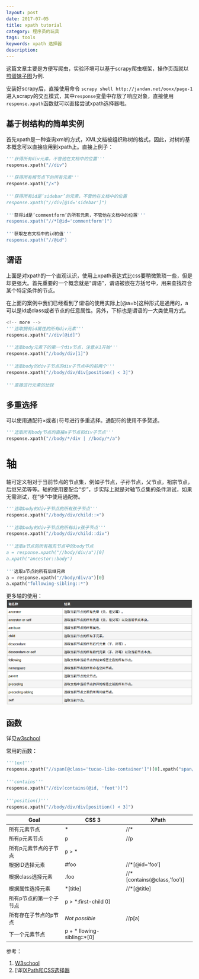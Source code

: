 ```yaml
---
layout: post
date: 2017-07-05
title: xpath tutorial
category: 程序员的玩具
tags: tools
keywords: xpath 选择器
description:
---
```


这篇文章主要是方便写爬虫，实验环境可以基于scrapy爬虫框架，操作页面就以[煎蛋妹子图](http://jandan.net/ooxx/page-1)为例.

安装好scrapy后，直接使用命令 `scrapy shell http://jandan.net/ooxx/page-1`进入scrapy的交互模式，其中`response`变量中存放了响应对象，直接使用`response.xpath`函数就可以直接尝试xpath选择器啦。

## 基于树结构的简单实例
首先xpath是一种查询xml的方式，XML文档被组织称树的格式，因此，对树的基本概念可以直接应用到xpath上。直接上例子：

```python
'''获得所有div元素，不管他在文档中的位置'''
response.xpath("//div")

'''获得所有根节点下的所有元素'''
response.xpath("/×")

'''获得所有id是‘sidebar’的元素，不管他在文档中的位置
response.xpath("//div[@id='sidebar']")

'''获得id是‘commentform’的所有元素，不管他在文档中的位置'''
response.xpath("//*[@id='commentform']")

'''获取左右文档中的id的值'''
response.xpath("//@id")
```


## 谓语
上面是对xpath的一个直观认识，使用上xpath表达式比css要稍微繁琐一些，但是却更强大。首先重要的一个概念就是“谓语”，谓语被嵌在方括号中，用来查找符合某个特定条件的节点。

在上面的案例中我们已经看到了谓语的使用实际上[@a=b]这种形式是通用的，a可以是id或class或者节点的任意属性。另外，下标也是谓语的一大类使用方式。

```python
<!-- more -->
'''选取拥有id属性的所有div元素'''
response.xpath("//div[@id]")

'''选取body元素下的第一个div节点，注意从1开始'''
response.xpath("//body/div[1]")

'''选取body的div子节点的div子节点中的前两个'''
response.xpath("//body/div/div[position() < 3]")

'''直接进行元素的比较
```

## 多重选择
可以使用通配符×或者`|`符号进行多重选择。通配符的使用不多赘述。
```python
'''选取所有body节点的直接a子节点和div子节点'''
response.xpath("//body/*/div | //body/*/a")

```

# 轴
轴可定义相对于当前节点的节点集，例如子节点，子孙节点，父节点，祖宗节点，后继兄弟等等。轴的使用要配合“步”，步实际上就是对轴节点集的条件测试，如果无需测试，在“步”中使用通配符。

```python
'''选取body的div子节点的所有孩子节点'''
response.xpath("//body/div/child::×")

'''选取body的div子节点的所有div孩子节点'''
response.xpath("//body/div/child::div")

'''选取a节点的所有祖先节点中的body节点
a = response.xpath("//body/div/a")[0]
a.xpath("ancestor::body")

'''选取a节点的所有后继兄弟
a = response.xpath("//body/div/a")[0]
a.xpath("following-sibling::*")
```


更多轴的使用：
![](/img/xpath_axes.png)

## 函数
详见[w3school](http://www.w3school.com.cn/xpath/xpath_functions.asp)

常用的函数：
```python
'''text'''
response.xpath("//span[@class='tucao-like-container']")[0].xpath("span/text()")

'''contains'''
response.xpath("//div[contains(@id, 'foot')]")

'''position()'''
response.xpath("//body/div/div[position() < 3]")


```

| Goal | CSS 3 | XPath |
|-------|-----|------|
|所有元素节点| * | //* |
| 所有p元素节点 | p | //p |
| 所有p元素节点的子节点 | p > * |
| 根据ID选择元素 | #foo | //*[@id=’foo’] |
| 根据class选择元素 | .foo | //*[contains(@class,’foo’)] |
| 根据属性选择元素 | *[title] | //*[@title] |
| 所有p节点的第一个子节点 | p > *:first-child 0] |
| 所有存在子节点的p节点 | _Not possible_ | //p[a] |
| 下一个元素节点 | p + * llowing-sibling::*[0] |



参考：
1. [W3school](http://www.w3school.com.cn/xpath/)
2. [译][XPath和CSS选择器]( <http://www.cnblogs.com/ziyunfei/archive/20/2710631.html> )
